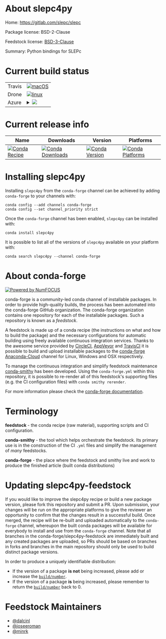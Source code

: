 About slepc4py
==============

Home: https://gitlab.com/slepc/slepc

Package license: BSD-2-Clause

Feedstock license: [BSD-3-Clause](https://github.com/conda-forge/slepc4py-feedstock/blob/master/LICENSE.txt)

Summary: Python bindings for SLEPc

Current build status
====================


<table><tr>
    <td>Travis</td>
    <td>
      <a href="https://travis-ci.com/conda-forge/slepc4py-feedstock">
        <img alt="macOS" src="https://img.shields.io/travis/com/conda-forge/slepc4py-feedstock/master.svg?label=macOS">
      </a>
    </td>
  </tr><tr>
    <td>Drone</td>
    <td>
      <a href="https://cloud.drone.io/conda-forge/slepc4py-feedstock">
        <img alt="linux" src="https://img.shields.io/drone/build/conda-forge/slepc4py-feedstock/master.svg?label=Linux">
      </a>
    </td>
  </tr>
    
  <tr>
    <td>Azure</td>
    <td>
      <details>
        <summary>
          <a href="https://dev.azure.com/conda-forge/feedstock-builds/_build/latest?definitionId=5831&branchName=master">
            <img src="https://dev.azure.com/conda-forge/feedstock-builds/_apis/build/status/slepc4py-feedstock?branchName=master">
          </a>
        </summary>
        <table>
          <thead><tr><th>Variant</th><th>Status</th></tr></thead>
          <tbody><tr>
              <td>linux_64_mpimpichnumpy1.18python3.6.____cpythonscalarcomplex</td>
              <td>
                <a href="https://dev.azure.com/conda-forge/feedstock-builds/_build/latest?definitionId=5831&branchName=master">
                  <img src="https://dev.azure.com/conda-forge/feedstock-builds/_apis/build/status/slepc4py-feedstock?branchName=master&jobName=linux&configuration=linux_64_mpimpichnumpy1.18python3.6.____cpythonscalarcomplex" alt="variant">
                </a>
              </td>
            </tr><tr>
              <td>linux_64_mpimpichnumpy1.18python3.6.____cpythonscalarreal</td>
              <td>
                <a href="https://dev.azure.com/conda-forge/feedstock-builds/_build/latest?definitionId=5831&branchName=master">
                  <img src="https://dev.azure.com/conda-forge/feedstock-builds/_apis/build/status/slepc4py-feedstock?branchName=master&jobName=linux&configuration=linux_64_mpimpichnumpy1.18python3.6.____cpythonscalarreal" alt="variant">
                </a>
              </td>
            </tr><tr>
              <td>linux_64_mpimpichnumpy1.18python3.7.____cpythonscalarcomplex</td>
              <td>
                <a href="https://dev.azure.com/conda-forge/feedstock-builds/_build/latest?definitionId=5831&branchName=master">
                  <img src="https://dev.azure.com/conda-forge/feedstock-builds/_apis/build/status/slepc4py-feedstock?branchName=master&jobName=linux&configuration=linux_64_mpimpichnumpy1.18python3.7.____cpythonscalarcomplex" alt="variant">
                </a>
              </td>
            </tr><tr>
              <td>linux_64_mpimpichnumpy1.18python3.7.____cpythonscalarreal</td>
              <td>
                <a href="https://dev.azure.com/conda-forge/feedstock-builds/_build/latest?definitionId=5831&branchName=master">
                  <img src="https://dev.azure.com/conda-forge/feedstock-builds/_apis/build/status/slepc4py-feedstock?branchName=master&jobName=linux&configuration=linux_64_mpimpichnumpy1.18python3.7.____cpythonscalarreal" alt="variant">
                </a>
              </td>
            </tr><tr>
              <td>linux_64_mpimpichnumpy1.18python3.8.____cpythonscalarcomplex</td>
              <td>
                <a href="https://dev.azure.com/conda-forge/feedstock-builds/_build/latest?definitionId=5831&branchName=master">
                  <img src="https://dev.azure.com/conda-forge/feedstock-builds/_apis/build/status/slepc4py-feedstock?branchName=master&jobName=linux&configuration=linux_64_mpimpichnumpy1.18python3.8.____cpythonscalarcomplex" alt="variant">
                </a>
              </td>
            </tr><tr>
              <td>linux_64_mpimpichnumpy1.18python3.8.____cpythonscalarreal</td>
              <td>
                <a href="https://dev.azure.com/conda-forge/feedstock-builds/_build/latest?definitionId=5831&branchName=master">
                  <img src="https://dev.azure.com/conda-forge/feedstock-builds/_apis/build/status/slepc4py-feedstock?branchName=master&jobName=linux&configuration=linux_64_mpimpichnumpy1.18python3.8.____cpythonscalarreal" alt="variant">
                </a>
              </td>
            </tr><tr>
              <td>linux_64_mpimpichnumpy1.19python3.7.____73_pypyscalarcomplex</td>
              <td>
                <a href="https://dev.azure.com/conda-forge/feedstock-builds/_build/latest?definitionId=5831&branchName=master">
                  <img src="https://dev.azure.com/conda-forge/feedstock-builds/_apis/build/status/slepc4py-feedstock?branchName=master&jobName=linux&configuration=linux_64_mpimpichnumpy1.19python3.7.____73_pypyscalarcomplex" alt="variant">
                </a>
              </td>
            </tr><tr>
              <td>linux_64_mpimpichnumpy1.19python3.7.____73_pypyscalarreal</td>
              <td>
                <a href="https://dev.azure.com/conda-forge/feedstock-builds/_build/latest?definitionId=5831&branchName=master">
                  <img src="https://dev.azure.com/conda-forge/feedstock-builds/_apis/build/status/slepc4py-feedstock?branchName=master&jobName=linux&configuration=linux_64_mpimpichnumpy1.19python3.7.____73_pypyscalarreal" alt="variant">
                </a>
              </td>
            </tr><tr>
              <td>linux_64_mpimpichnumpy1.19python3.9.____cpythonscalarcomplex</td>
              <td>
                <a href="https://dev.azure.com/conda-forge/feedstock-builds/_build/latest?definitionId=5831&branchName=master">
                  <img src="https://dev.azure.com/conda-forge/feedstock-builds/_apis/build/status/slepc4py-feedstock?branchName=master&jobName=linux&configuration=linux_64_mpimpichnumpy1.19python3.9.____cpythonscalarcomplex" alt="variant">
                </a>
              </td>
            </tr><tr>
              <td>linux_64_mpimpichnumpy1.19python3.9.____cpythonscalarreal</td>
              <td>
                <a href="https://dev.azure.com/conda-forge/feedstock-builds/_build/latest?definitionId=5831&branchName=master">
                  <img src="https://dev.azure.com/conda-forge/feedstock-builds/_apis/build/status/slepc4py-feedstock?branchName=master&jobName=linux&configuration=linux_64_mpimpichnumpy1.19python3.9.____cpythonscalarreal" alt="variant">
                </a>
              </td>
            </tr><tr>
              <td>linux_64_mpiopenmpinumpy1.18python3.6.____cpythonscalarcomplex</td>
              <td>
                <a href="https://dev.azure.com/conda-forge/feedstock-builds/_build/latest?definitionId=5831&branchName=master">
                  <img src="https://dev.azure.com/conda-forge/feedstock-builds/_apis/build/status/slepc4py-feedstock?branchName=master&jobName=linux&configuration=linux_64_mpiopenmpinumpy1.18python3.6.____cpythonscalarcomplex" alt="variant">
                </a>
              </td>
            </tr><tr>
              <td>linux_64_mpiopenmpinumpy1.18python3.6.____cpythonscalarreal</td>
              <td>
                <a href="https://dev.azure.com/conda-forge/feedstock-builds/_build/latest?definitionId=5831&branchName=master">
                  <img src="https://dev.azure.com/conda-forge/feedstock-builds/_apis/build/status/slepc4py-feedstock?branchName=master&jobName=linux&configuration=linux_64_mpiopenmpinumpy1.18python3.6.____cpythonscalarreal" alt="variant">
                </a>
              </td>
            </tr><tr>
              <td>linux_64_mpiopenmpinumpy1.18python3.7.____cpythonscalarcomplex</td>
              <td>
                <a href="https://dev.azure.com/conda-forge/feedstock-builds/_build/latest?definitionId=5831&branchName=master">
                  <img src="https://dev.azure.com/conda-forge/feedstock-builds/_apis/build/status/slepc4py-feedstock?branchName=master&jobName=linux&configuration=linux_64_mpiopenmpinumpy1.18python3.7.____cpythonscalarcomplex" alt="variant">
                </a>
              </td>
            </tr><tr>
              <td>linux_64_mpiopenmpinumpy1.18python3.7.____cpythonscalarreal</td>
              <td>
                <a href="https://dev.azure.com/conda-forge/feedstock-builds/_build/latest?definitionId=5831&branchName=master">
                  <img src="https://dev.azure.com/conda-forge/feedstock-builds/_apis/build/status/slepc4py-feedstock?branchName=master&jobName=linux&configuration=linux_64_mpiopenmpinumpy1.18python3.7.____cpythonscalarreal" alt="variant">
                </a>
              </td>
            </tr><tr>
              <td>linux_64_mpiopenmpinumpy1.18python3.8.____cpythonscalarcomplex</td>
              <td>
                <a href="https://dev.azure.com/conda-forge/feedstock-builds/_build/latest?definitionId=5831&branchName=master">
                  <img src="https://dev.azure.com/conda-forge/feedstock-builds/_apis/build/status/slepc4py-feedstock?branchName=master&jobName=linux&configuration=linux_64_mpiopenmpinumpy1.18python3.8.____cpythonscalarcomplex" alt="variant">
                </a>
              </td>
            </tr><tr>
              <td>linux_64_mpiopenmpinumpy1.18python3.8.____cpythonscalarreal</td>
              <td>
                <a href="https://dev.azure.com/conda-forge/feedstock-builds/_build/latest?definitionId=5831&branchName=master">
                  <img src="https://dev.azure.com/conda-forge/feedstock-builds/_apis/build/status/slepc4py-feedstock?branchName=master&jobName=linux&configuration=linux_64_mpiopenmpinumpy1.18python3.8.____cpythonscalarreal" alt="variant">
                </a>
              </td>
            </tr><tr>
              <td>linux_64_mpiopenmpinumpy1.19python3.7.____73_pypyscalarcomplex</td>
              <td>
                <a href="https://dev.azure.com/conda-forge/feedstock-builds/_build/latest?definitionId=5831&branchName=master">
                  <img src="https://dev.azure.com/conda-forge/feedstock-builds/_apis/build/status/slepc4py-feedstock?branchName=master&jobName=linux&configuration=linux_64_mpiopenmpinumpy1.19python3.7.____73_pypyscalarcomplex" alt="variant">
                </a>
              </td>
            </tr><tr>
              <td>linux_64_mpiopenmpinumpy1.19python3.7.____73_pypyscalarreal</td>
              <td>
                <a href="https://dev.azure.com/conda-forge/feedstock-builds/_build/latest?definitionId=5831&branchName=master">
                  <img src="https://dev.azure.com/conda-forge/feedstock-builds/_apis/build/status/slepc4py-feedstock?branchName=master&jobName=linux&configuration=linux_64_mpiopenmpinumpy1.19python3.7.____73_pypyscalarreal" alt="variant">
                </a>
              </td>
            </tr><tr>
              <td>linux_64_mpiopenmpinumpy1.19python3.9.____cpythonscalarcomplex</td>
              <td>
                <a href="https://dev.azure.com/conda-forge/feedstock-builds/_build/latest?definitionId=5831&branchName=master">
                  <img src="https://dev.azure.com/conda-forge/feedstock-builds/_apis/build/status/slepc4py-feedstock?branchName=master&jobName=linux&configuration=linux_64_mpiopenmpinumpy1.19python3.9.____cpythonscalarcomplex" alt="variant">
                </a>
              </td>
            </tr><tr>
              <td>linux_64_mpiopenmpinumpy1.19python3.9.____cpythonscalarreal</td>
              <td>
                <a href="https://dev.azure.com/conda-forge/feedstock-builds/_build/latest?definitionId=5831&branchName=master">
                  <img src="https://dev.azure.com/conda-forge/feedstock-builds/_apis/build/status/slepc4py-feedstock?branchName=master&jobName=linux&configuration=linux_64_mpiopenmpinumpy1.19python3.9.____cpythonscalarreal" alt="variant">
                </a>
              </td>
            </tr><tr>
              <td>linux_aarch64_mpimpichnumpy1.18python3.6.____cpythonscalarcomplex</td>
              <td>
                <a href="https://dev.azure.com/conda-forge/feedstock-builds/_build/latest?definitionId=5831&branchName=master">
                  <img src="https://dev.azure.com/conda-forge/feedstock-builds/_apis/build/status/slepc4py-feedstock?branchName=master&jobName=linux&configuration=linux_aarch64_mpimpichnumpy1.18python3.6.____cpythonscalarcomplex" alt="variant">
                </a>
              </td>
            </tr><tr>
              <td>linux_aarch64_mpimpichnumpy1.18python3.6.____cpythonscalarreal</td>
              <td>
                <a href="https://dev.azure.com/conda-forge/feedstock-builds/_build/latest?definitionId=5831&branchName=master">
                  <img src="https://dev.azure.com/conda-forge/feedstock-builds/_apis/build/status/slepc4py-feedstock?branchName=master&jobName=linux&configuration=linux_aarch64_mpimpichnumpy1.18python3.6.____cpythonscalarreal" alt="variant">
                </a>
              </td>
            </tr><tr>
              <td>linux_aarch64_mpimpichnumpy1.18python3.7.____cpythonscalarcomplex</td>
              <td>
                <a href="https://dev.azure.com/conda-forge/feedstock-builds/_build/latest?definitionId=5831&branchName=master">
                  <img src="https://dev.azure.com/conda-forge/feedstock-builds/_apis/build/status/slepc4py-feedstock?branchName=master&jobName=linux&configuration=linux_aarch64_mpimpichnumpy1.18python3.7.____cpythonscalarcomplex" alt="variant">
                </a>
              </td>
            </tr><tr>
              <td>linux_aarch64_mpimpichnumpy1.18python3.7.____cpythonscalarreal</td>
              <td>
                <a href="https://dev.azure.com/conda-forge/feedstock-builds/_build/latest?definitionId=5831&branchName=master">
                  <img src="https://dev.azure.com/conda-forge/feedstock-builds/_apis/build/status/slepc4py-feedstock?branchName=master&jobName=linux&configuration=linux_aarch64_mpimpichnumpy1.18python3.7.____cpythonscalarreal" alt="variant">
                </a>
              </td>
            </tr><tr>
              <td>linux_aarch64_mpimpichnumpy1.18python3.8.____cpythonscalarcomplex</td>
              <td>
                <a href="https://dev.azure.com/conda-forge/feedstock-builds/_build/latest?definitionId=5831&branchName=master">
                  <img src="https://dev.azure.com/conda-forge/feedstock-builds/_apis/build/status/slepc4py-feedstock?branchName=master&jobName=linux&configuration=linux_aarch64_mpimpichnumpy1.18python3.8.____cpythonscalarcomplex" alt="variant">
                </a>
              </td>
            </tr><tr>
              <td>linux_aarch64_mpimpichnumpy1.18python3.8.____cpythonscalarreal</td>
              <td>
                <a href="https://dev.azure.com/conda-forge/feedstock-builds/_build/latest?definitionId=5831&branchName=master">
                  <img src="https://dev.azure.com/conda-forge/feedstock-builds/_apis/build/status/slepc4py-feedstock?branchName=master&jobName=linux&configuration=linux_aarch64_mpimpichnumpy1.18python3.8.____cpythonscalarreal" alt="variant">
                </a>
              </td>
            </tr><tr>
              <td>linux_aarch64_mpimpichnumpy1.19python3.7.____73_pypyscalarcomplex</td>
              <td>
                <a href="https://dev.azure.com/conda-forge/feedstock-builds/_build/latest?definitionId=5831&branchName=master">
                  <img src="https://dev.azure.com/conda-forge/feedstock-builds/_apis/build/status/slepc4py-feedstock?branchName=master&jobName=linux&configuration=linux_aarch64_mpimpichnumpy1.19python3.7.____73_pypyscalarcomplex" alt="variant">
                </a>
              </td>
            </tr><tr>
              <td>linux_aarch64_mpimpichnumpy1.19python3.7.____73_pypyscalarreal</td>
              <td>
                <a href="https://dev.azure.com/conda-forge/feedstock-builds/_build/latest?definitionId=5831&branchName=master">
                  <img src="https://dev.azure.com/conda-forge/feedstock-builds/_apis/build/status/slepc4py-feedstock?branchName=master&jobName=linux&configuration=linux_aarch64_mpimpichnumpy1.19python3.7.____73_pypyscalarreal" alt="variant">
                </a>
              </td>
            </tr><tr>
              <td>linux_aarch64_mpimpichnumpy1.19python3.9.____cpythonscalarcomplex</td>
              <td>
                <a href="https://dev.azure.com/conda-forge/feedstock-builds/_build/latest?definitionId=5831&branchName=master">
                  <img src="https://dev.azure.com/conda-forge/feedstock-builds/_apis/build/status/slepc4py-feedstock?branchName=master&jobName=linux&configuration=linux_aarch64_mpimpichnumpy1.19python3.9.____cpythonscalarcomplex" alt="variant">
                </a>
              </td>
            </tr><tr>
              <td>linux_aarch64_mpimpichnumpy1.19python3.9.____cpythonscalarreal</td>
              <td>
                <a href="https://dev.azure.com/conda-forge/feedstock-builds/_build/latest?definitionId=5831&branchName=master">
                  <img src="https://dev.azure.com/conda-forge/feedstock-builds/_apis/build/status/slepc4py-feedstock?branchName=master&jobName=linux&configuration=linux_aarch64_mpimpichnumpy1.19python3.9.____cpythonscalarreal" alt="variant">
                </a>
              </td>
            </tr><tr>
              <td>linux_aarch64_mpiopenmpinumpy1.18python3.6.____cpythonscalarcomplex</td>
              <td>
                <a href="https://dev.azure.com/conda-forge/feedstock-builds/_build/latest?definitionId=5831&branchName=master">
                  <img src="https://dev.azure.com/conda-forge/feedstock-builds/_apis/build/status/slepc4py-feedstock?branchName=master&jobName=linux&configuration=linux_aarch64_mpiopenmpinumpy1.18python3.6.____cpythonscalarcomplex" alt="variant">
                </a>
              </td>
            </tr><tr>
              <td>linux_aarch64_mpiopenmpinumpy1.18python3.6.____cpythonscalarreal</td>
              <td>
                <a href="https://dev.azure.com/conda-forge/feedstock-builds/_build/latest?definitionId=5831&branchName=master">
                  <img src="https://dev.azure.com/conda-forge/feedstock-builds/_apis/build/status/slepc4py-feedstock?branchName=master&jobName=linux&configuration=linux_aarch64_mpiopenmpinumpy1.18python3.6.____cpythonscalarreal" alt="variant">
                </a>
              </td>
            </tr><tr>
              <td>linux_aarch64_mpiopenmpinumpy1.18python3.7.____cpythonscalarcomplex</td>
              <td>
                <a href="https://dev.azure.com/conda-forge/feedstock-builds/_build/latest?definitionId=5831&branchName=master">
                  <img src="https://dev.azure.com/conda-forge/feedstock-builds/_apis/build/status/slepc4py-feedstock?branchName=master&jobName=linux&configuration=linux_aarch64_mpiopenmpinumpy1.18python3.7.____cpythonscalarcomplex" alt="variant">
                </a>
              </td>
            </tr><tr>
              <td>linux_aarch64_mpiopenmpinumpy1.18python3.7.____cpythonscalarreal</td>
              <td>
                <a href="https://dev.azure.com/conda-forge/feedstock-builds/_build/latest?definitionId=5831&branchName=master">
                  <img src="https://dev.azure.com/conda-forge/feedstock-builds/_apis/build/status/slepc4py-feedstock?branchName=master&jobName=linux&configuration=linux_aarch64_mpiopenmpinumpy1.18python3.7.____cpythonscalarreal" alt="variant">
                </a>
              </td>
            </tr><tr>
              <td>linux_aarch64_mpiopenmpinumpy1.18python3.8.____cpythonscalarcomplex</td>
              <td>
                <a href="https://dev.azure.com/conda-forge/feedstock-builds/_build/latest?definitionId=5831&branchName=master">
                  <img src="https://dev.azure.com/conda-forge/feedstock-builds/_apis/build/status/slepc4py-feedstock?branchName=master&jobName=linux&configuration=linux_aarch64_mpiopenmpinumpy1.18python3.8.____cpythonscalarcomplex" alt="variant">
                </a>
              </td>
            </tr><tr>
              <td>linux_aarch64_mpiopenmpinumpy1.18python3.8.____cpythonscalarreal</td>
              <td>
                <a href="https://dev.azure.com/conda-forge/feedstock-builds/_build/latest?definitionId=5831&branchName=master">
                  <img src="https://dev.azure.com/conda-forge/feedstock-builds/_apis/build/status/slepc4py-feedstock?branchName=master&jobName=linux&configuration=linux_aarch64_mpiopenmpinumpy1.18python3.8.____cpythonscalarreal" alt="variant">
                </a>
              </td>
            </tr><tr>
              <td>linux_aarch64_mpiopenmpinumpy1.19python3.7.____73_pypyscalarcomplex</td>
              <td>
                <a href="https://dev.azure.com/conda-forge/feedstock-builds/_build/latest?definitionId=5831&branchName=master">
                  <img src="https://dev.azure.com/conda-forge/feedstock-builds/_apis/build/status/slepc4py-feedstock?branchName=master&jobName=linux&configuration=linux_aarch64_mpiopenmpinumpy1.19python3.7.____73_pypyscalarcomplex" alt="variant">
                </a>
              </td>
            </tr><tr>
              <td>linux_aarch64_mpiopenmpinumpy1.19python3.7.____73_pypyscalarreal</td>
              <td>
                <a href="https://dev.azure.com/conda-forge/feedstock-builds/_build/latest?definitionId=5831&branchName=master">
                  <img src="https://dev.azure.com/conda-forge/feedstock-builds/_apis/build/status/slepc4py-feedstock?branchName=master&jobName=linux&configuration=linux_aarch64_mpiopenmpinumpy1.19python3.7.____73_pypyscalarreal" alt="variant">
                </a>
              </td>
            </tr><tr>
              <td>linux_aarch64_mpiopenmpinumpy1.19python3.9.____cpythonscalarcomplex</td>
              <td>
                <a href="https://dev.azure.com/conda-forge/feedstock-builds/_build/latest?definitionId=5831&branchName=master">
                  <img src="https://dev.azure.com/conda-forge/feedstock-builds/_apis/build/status/slepc4py-feedstock?branchName=master&jobName=linux&configuration=linux_aarch64_mpiopenmpinumpy1.19python3.9.____cpythonscalarcomplex" alt="variant">
                </a>
              </td>
            </tr><tr>
              <td>linux_aarch64_mpiopenmpinumpy1.19python3.9.____cpythonscalarreal</td>
              <td>
                <a href="https://dev.azure.com/conda-forge/feedstock-builds/_build/latest?definitionId=5831&branchName=master">
                  <img src="https://dev.azure.com/conda-forge/feedstock-builds/_apis/build/status/slepc4py-feedstock?branchName=master&jobName=linux&configuration=linux_aarch64_mpiopenmpinumpy1.19python3.9.____cpythonscalarreal" alt="variant">
                </a>
              </td>
            </tr><tr>
              <td>linux_ppc64le_mpimpichnumpy1.18python3.6.____cpythonscalarcomplex</td>
              <td>
                <a href="https://dev.azure.com/conda-forge/feedstock-builds/_build/latest?definitionId=5831&branchName=master">
                  <img src="https://dev.azure.com/conda-forge/feedstock-builds/_apis/build/status/slepc4py-feedstock?branchName=master&jobName=linux&configuration=linux_ppc64le_mpimpichnumpy1.18python3.6.____cpythonscalarcomplex" alt="variant">
                </a>
              </td>
            </tr><tr>
              <td>linux_ppc64le_mpimpichnumpy1.18python3.6.____cpythonscalarreal</td>
              <td>
                <a href="https://dev.azure.com/conda-forge/feedstock-builds/_build/latest?definitionId=5831&branchName=master">
                  <img src="https://dev.azure.com/conda-forge/feedstock-builds/_apis/build/status/slepc4py-feedstock?branchName=master&jobName=linux&configuration=linux_ppc64le_mpimpichnumpy1.18python3.6.____cpythonscalarreal" alt="variant">
                </a>
              </td>
            </tr><tr>
              <td>linux_ppc64le_mpimpichnumpy1.18python3.7.____cpythonscalarcomplex</td>
              <td>
                <a href="https://dev.azure.com/conda-forge/feedstock-builds/_build/latest?definitionId=5831&branchName=master">
                  <img src="https://dev.azure.com/conda-forge/feedstock-builds/_apis/build/status/slepc4py-feedstock?branchName=master&jobName=linux&configuration=linux_ppc64le_mpimpichnumpy1.18python3.7.____cpythonscalarcomplex" alt="variant">
                </a>
              </td>
            </tr><tr>
              <td>linux_ppc64le_mpimpichnumpy1.18python3.7.____cpythonscalarreal</td>
              <td>
                <a href="https://dev.azure.com/conda-forge/feedstock-builds/_build/latest?definitionId=5831&branchName=master">
                  <img src="https://dev.azure.com/conda-forge/feedstock-builds/_apis/build/status/slepc4py-feedstock?branchName=master&jobName=linux&configuration=linux_ppc64le_mpimpichnumpy1.18python3.7.____cpythonscalarreal" alt="variant">
                </a>
              </td>
            </tr><tr>
              <td>linux_ppc64le_mpimpichnumpy1.18python3.8.____cpythonscalarcomplex</td>
              <td>
                <a href="https://dev.azure.com/conda-forge/feedstock-builds/_build/latest?definitionId=5831&branchName=master">
                  <img src="https://dev.azure.com/conda-forge/feedstock-builds/_apis/build/status/slepc4py-feedstock?branchName=master&jobName=linux&configuration=linux_ppc64le_mpimpichnumpy1.18python3.8.____cpythonscalarcomplex" alt="variant">
                </a>
              </td>
            </tr><tr>
              <td>linux_ppc64le_mpimpichnumpy1.18python3.8.____cpythonscalarreal</td>
              <td>
                <a href="https://dev.azure.com/conda-forge/feedstock-builds/_build/latest?definitionId=5831&branchName=master">
                  <img src="https://dev.azure.com/conda-forge/feedstock-builds/_apis/build/status/slepc4py-feedstock?branchName=master&jobName=linux&configuration=linux_ppc64le_mpimpichnumpy1.18python3.8.____cpythonscalarreal" alt="variant">
                </a>
              </td>
            </tr><tr>
              <td>linux_ppc64le_mpimpichnumpy1.19python3.7.____73_pypyscalarcomplex</td>
              <td>
                <a href="https://dev.azure.com/conda-forge/feedstock-builds/_build/latest?definitionId=5831&branchName=master">
                  <img src="https://dev.azure.com/conda-forge/feedstock-builds/_apis/build/status/slepc4py-feedstock?branchName=master&jobName=linux&configuration=linux_ppc64le_mpimpichnumpy1.19python3.7.____73_pypyscalarcomplex" alt="variant">
                </a>
              </td>
            </tr><tr>
              <td>linux_ppc64le_mpimpichnumpy1.19python3.7.____73_pypyscalarreal</td>
              <td>
                <a href="https://dev.azure.com/conda-forge/feedstock-builds/_build/latest?definitionId=5831&branchName=master">
                  <img src="https://dev.azure.com/conda-forge/feedstock-builds/_apis/build/status/slepc4py-feedstock?branchName=master&jobName=linux&configuration=linux_ppc64le_mpimpichnumpy1.19python3.7.____73_pypyscalarreal" alt="variant">
                </a>
              </td>
            </tr><tr>
              <td>linux_ppc64le_mpimpichnumpy1.19python3.9.____cpythonscalarcomplex</td>
              <td>
                <a href="https://dev.azure.com/conda-forge/feedstock-builds/_build/latest?definitionId=5831&branchName=master">
                  <img src="https://dev.azure.com/conda-forge/feedstock-builds/_apis/build/status/slepc4py-feedstock?branchName=master&jobName=linux&configuration=linux_ppc64le_mpimpichnumpy1.19python3.9.____cpythonscalarcomplex" alt="variant">
                </a>
              </td>
            </tr><tr>
              <td>linux_ppc64le_mpimpichnumpy1.19python3.9.____cpythonscalarreal</td>
              <td>
                <a href="https://dev.azure.com/conda-forge/feedstock-builds/_build/latest?definitionId=5831&branchName=master">
                  <img src="https://dev.azure.com/conda-forge/feedstock-builds/_apis/build/status/slepc4py-feedstock?branchName=master&jobName=linux&configuration=linux_ppc64le_mpimpichnumpy1.19python3.9.____cpythonscalarreal" alt="variant">
                </a>
              </td>
            </tr><tr>
              <td>linux_ppc64le_mpiopenmpinumpy1.18python3.6.____cpythonscalarcomplex</td>
              <td>
                <a href="https://dev.azure.com/conda-forge/feedstock-builds/_build/latest?definitionId=5831&branchName=master">
                  <img src="https://dev.azure.com/conda-forge/feedstock-builds/_apis/build/status/slepc4py-feedstock?branchName=master&jobName=linux&configuration=linux_ppc64le_mpiopenmpinumpy1.18python3.6.____cpythonscalarcomplex" alt="variant">
                </a>
              </td>
            </tr><tr>
              <td>linux_ppc64le_mpiopenmpinumpy1.18python3.6.____cpythonscalarreal</td>
              <td>
                <a href="https://dev.azure.com/conda-forge/feedstock-builds/_build/latest?definitionId=5831&branchName=master">
                  <img src="https://dev.azure.com/conda-forge/feedstock-builds/_apis/build/status/slepc4py-feedstock?branchName=master&jobName=linux&configuration=linux_ppc64le_mpiopenmpinumpy1.18python3.6.____cpythonscalarreal" alt="variant">
                </a>
              </td>
            </tr><tr>
              <td>linux_ppc64le_mpiopenmpinumpy1.18python3.7.____cpythonscalarcomplex</td>
              <td>
                <a href="https://dev.azure.com/conda-forge/feedstock-builds/_build/latest?definitionId=5831&branchName=master">
                  <img src="https://dev.azure.com/conda-forge/feedstock-builds/_apis/build/status/slepc4py-feedstock?branchName=master&jobName=linux&configuration=linux_ppc64le_mpiopenmpinumpy1.18python3.7.____cpythonscalarcomplex" alt="variant">
                </a>
              </td>
            </tr><tr>
              <td>linux_ppc64le_mpiopenmpinumpy1.18python3.7.____cpythonscalarreal</td>
              <td>
                <a href="https://dev.azure.com/conda-forge/feedstock-builds/_build/latest?definitionId=5831&branchName=master">
                  <img src="https://dev.azure.com/conda-forge/feedstock-builds/_apis/build/status/slepc4py-feedstock?branchName=master&jobName=linux&configuration=linux_ppc64le_mpiopenmpinumpy1.18python3.7.____cpythonscalarreal" alt="variant">
                </a>
              </td>
            </tr><tr>
              <td>linux_ppc64le_mpiopenmpinumpy1.18python3.8.____cpythonscalarcomplex</td>
              <td>
                <a href="https://dev.azure.com/conda-forge/feedstock-builds/_build/latest?definitionId=5831&branchName=master">
                  <img src="https://dev.azure.com/conda-forge/feedstock-builds/_apis/build/status/slepc4py-feedstock?branchName=master&jobName=linux&configuration=linux_ppc64le_mpiopenmpinumpy1.18python3.8.____cpythonscalarcomplex" alt="variant">
                </a>
              </td>
            </tr><tr>
              <td>linux_ppc64le_mpiopenmpinumpy1.18python3.8.____cpythonscalarreal</td>
              <td>
                <a href="https://dev.azure.com/conda-forge/feedstock-builds/_build/latest?definitionId=5831&branchName=master">
                  <img src="https://dev.azure.com/conda-forge/feedstock-builds/_apis/build/status/slepc4py-feedstock?branchName=master&jobName=linux&configuration=linux_ppc64le_mpiopenmpinumpy1.18python3.8.____cpythonscalarreal" alt="variant">
                </a>
              </td>
            </tr><tr>
              <td>linux_ppc64le_mpiopenmpinumpy1.19python3.7.____73_pypyscalarcomplex</td>
              <td>
                <a href="https://dev.azure.com/conda-forge/feedstock-builds/_build/latest?definitionId=5831&branchName=master">
                  <img src="https://dev.azure.com/conda-forge/feedstock-builds/_apis/build/status/slepc4py-feedstock?branchName=master&jobName=linux&configuration=linux_ppc64le_mpiopenmpinumpy1.19python3.7.____73_pypyscalarcomplex" alt="variant">
                </a>
              </td>
            </tr><tr>
              <td>linux_ppc64le_mpiopenmpinumpy1.19python3.7.____73_pypyscalarreal</td>
              <td>
                <a href="https://dev.azure.com/conda-forge/feedstock-builds/_build/latest?definitionId=5831&branchName=master">
                  <img src="https://dev.azure.com/conda-forge/feedstock-builds/_apis/build/status/slepc4py-feedstock?branchName=master&jobName=linux&configuration=linux_ppc64le_mpiopenmpinumpy1.19python3.7.____73_pypyscalarreal" alt="variant">
                </a>
              </td>
            </tr><tr>
              <td>linux_ppc64le_mpiopenmpinumpy1.19python3.9.____cpythonscalarcomplex</td>
              <td>
                <a href="https://dev.azure.com/conda-forge/feedstock-builds/_build/latest?definitionId=5831&branchName=master">
                  <img src="https://dev.azure.com/conda-forge/feedstock-builds/_apis/build/status/slepc4py-feedstock?branchName=master&jobName=linux&configuration=linux_ppc64le_mpiopenmpinumpy1.19python3.9.____cpythonscalarcomplex" alt="variant">
                </a>
              </td>
            </tr><tr>
              <td>linux_ppc64le_mpiopenmpinumpy1.19python3.9.____cpythonscalarreal</td>
              <td>
                <a href="https://dev.azure.com/conda-forge/feedstock-builds/_build/latest?definitionId=5831&branchName=master">
                  <img src="https://dev.azure.com/conda-forge/feedstock-builds/_apis/build/status/slepc4py-feedstock?branchName=master&jobName=linux&configuration=linux_ppc64le_mpiopenmpinumpy1.19python3.9.____cpythonscalarreal" alt="variant">
                </a>
              </td>
            </tr><tr>
              <td>osx_64_mpimpichnumpy1.18python3.6.____cpythonscalarcomplex</td>
              <td>
                <a href="https://dev.azure.com/conda-forge/feedstock-builds/_build/latest?definitionId=5831&branchName=master">
                  <img src="https://dev.azure.com/conda-forge/feedstock-builds/_apis/build/status/slepc4py-feedstock?branchName=master&jobName=osx&configuration=osx_64_mpimpichnumpy1.18python3.6.____cpythonscalarcomplex" alt="variant">
                </a>
              </td>
            </tr><tr>
              <td>osx_64_mpimpichnumpy1.18python3.6.____cpythonscalarreal</td>
              <td>
                <a href="https://dev.azure.com/conda-forge/feedstock-builds/_build/latest?definitionId=5831&branchName=master">
                  <img src="https://dev.azure.com/conda-forge/feedstock-builds/_apis/build/status/slepc4py-feedstock?branchName=master&jobName=osx&configuration=osx_64_mpimpichnumpy1.18python3.6.____cpythonscalarreal" alt="variant">
                </a>
              </td>
            </tr><tr>
              <td>osx_64_mpimpichnumpy1.18python3.7.____cpythonscalarcomplex</td>
              <td>
                <a href="https://dev.azure.com/conda-forge/feedstock-builds/_build/latest?definitionId=5831&branchName=master">
                  <img src="https://dev.azure.com/conda-forge/feedstock-builds/_apis/build/status/slepc4py-feedstock?branchName=master&jobName=osx&configuration=osx_64_mpimpichnumpy1.18python3.7.____cpythonscalarcomplex" alt="variant">
                </a>
              </td>
            </tr><tr>
              <td>osx_64_mpimpichnumpy1.18python3.7.____cpythonscalarreal</td>
              <td>
                <a href="https://dev.azure.com/conda-forge/feedstock-builds/_build/latest?definitionId=5831&branchName=master">
                  <img src="https://dev.azure.com/conda-forge/feedstock-builds/_apis/build/status/slepc4py-feedstock?branchName=master&jobName=osx&configuration=osx_64_mpimpichnumpy1.18python3.7.____cpythonscalarreal" alt="variant">
                </a>
              </td>
            </tr><tr>
              <td>osx_64_mpimpichnumpy1.18python3.8.____cpythonscalarcomplex</td>
              <td>
                <a href="https://dev.azure.com/conda-forge/feedstock-builds/_build/latest?definitionId=5831&branchName=master">
                  <img src="https://dev.azure.com/conda-forge/feedstock-builds/_apis/build/status/slepc4py-feedstock?branchName=master&jobName=osx&configuration=osx_64_mpimpichnumpy1.18python3.8.____cpythonscalarcomplex" alt="variant">
                </a>
              </td>
            </tr><tr>
              <td>osx_64_mpimpichnumpy1.18python3.8.____cpythonscalarreal</td>
              <td>
                <a href="https://dev.azure.com/conda-forge/feedstock-builds/_build/latest?definitionId=5831&branchName=master">
                  <img src="https://dev.azure.com/conda-forge/feedstock-builds/_apis/build/status/slepc4py-feedstock?branchName=master&jobName=osx&configuration=osx_64_mpimpichnumpy1.18python3.8.____cpythonscalarreal" alt="variant">
                </a>
              </td>
            </tr><tr>
              <td>osx_64_mpimpichnumpy1.19python3.7.____73_pypyscalarcomplex</td>
              <td>
                <a href="https://dev.azure.com/conda-forge/feedstock-builds/_build/latest?definitionId=5831&branchName=master">
                  <img src="https://dev.azure.com/conda-forge/feedstock-builds/_apis/build/status/slepc4py-feedstock?branchName=master&jobName=osx&configuration=osx_64_mpimpichnumpy1.19python3.7.____73_pypyscalarcomplex" alt="variant">
                </a>
              </td>
            </tr><tr>
              <td>osx_64_mpimpichnumpy1.19python3.7.____73_pypyscalarreal</td>
              <td>
                <a href="https://dev.azure.com/conda-forge/feedstock-builds/_build/latest?definitionId=5831&branchName=master">
                  <img src="https://dev.azure.com/conda-forge/feedstock-builds/_apis/build/status/slepc4py-feedstock?branchName=master&jobName=osx&configuration=osx_64_mpimpichnumpy1.19python3.7.____73_pypyscalarreal" alt="variant">
                </a>
              </td>
            </tr><tr>
              <td>osx_64_mpimpichnumpy1.19python3.9.____cpythonscalarcomplex</td>
              <td>
                <a href="https://dev.azure.com/conda-forge/feedstock-builds/_build/latest?definitionId=5831&branchName=master">
                  <img src="https://dev.azure.com/conda-forge/feedstock-builds/_apis/build/status/slepc4py-feedstock?branchName=master&jobName=osx&configuration=osx_64_mpimpichnumpy1.19python3.9.____cpythonscalarcomplex" alt="variant">
                </a>
              </td>
            </tr><tr>
              <td>osx_64_mpimpichnumpy1.19python3.9.____cpythonscalarreal</td>
              <td>
                <a href="https://dev.azure.com/conda-forge/feedstock-builds/_build/latest?definitionId=5831&branchName=master">
                  <img src="https://dev.azure.com/conda-forge/feedstock-builds/_apis/build/status/slepc4py-feedstock?branchName=master&jobName=osx&configuration=osx_64_mpimpichnumpy1.19python3.9.____cpythonscalarreal" alt="variant">
                </a>
              </td>
            </tr><tr>
              <td>osx_64_mpiopenmpinumpy1.18python3.6.____cpythonscalarcomplex</td>
              <td>
                <a href="https://dev.azure.com/conda-forge/feedstock-builds/_build/latest?definitionId=5831&branchName=master">
                  <img src="https://dev.azure.com/conda-forge/feedstock-builds/_apis/build/status/slepc4py-feedstock?branchName=master&jobName=osx&configuration=osx_64_mpiopenmpinumpy1.18python3.6.____cpythonscalarcomplex" alt="variant">
                </a>
              </td>
            </tr><tr>
              <td>osx_64_mpiopenmpinumpy1.18python3.6.____cpythonscalarreal</td>
              <td>
                <a href="https://dev.azure.com/conda-forge/feedstock-builds/_build/latest?definitionId=5831&branchName=master">
                  <img src="https://dev.azure.com/conda-forge/feedstock-builds/_apis/build/status/slepc4py-feedstock?branchName=master&jobName=osx&configuration=osx_64_mpiopenmpinumpy1.18python3.6.____cpythonscalarreal" alt="variant">
                </a>
              </td>
            </tr><tr>
              <td>osx_64_mpiopenmpinumpy1.18python3.7.____cpythonscalarcomplex</td>
              <td>
                <a href="https://dev.azure.com/conda-forge/feedstock-builds/_build/latest?definitionId=5831&branchName=master">
                  <img src="https://dev.azure.com/conda-forge/feedstock-builds/_apis/build/status/slepc4py-feedstock?branchName=master&jobName=osx&configuration=osx_64_mpiopenmpinumpy1.18python3.7.____cpythonscalarcomplex" alt="variant">
                </a>
              </td>
            </tr><tr>
              <td>osx_64_mpiopenmpinumpy1.18python3.7.____cpythonscalarreal</td>
              <td>
                <a href="https://dev.azure.com/conda-forge/feedstock-builds/_build/latest?definitionId=5831&branchName=master">
                  <img src="https://dev.azure.com/conda-forge/feedstock-builds/_apis/build/status/slepc4py-feedstock?branchName=master&jobName=osx&configuration=osx_64_mpiopenmpinumpy1.18python3.7.____cpythonscalarreal" alt="variant">
                </a>
              </td>
            </tr><tr>
              <td>osx_64_mpiopenmpinumpy1.18python3.8.____cpythonscalarcomplex</td>
              <td>
                <a href="https://dev.azure.com/conda-forge/feedstock-builds/_build/latest?definitionId=5831&branchName=master">
                  <img src="https://dev.azure.com/conda-forge/feedstock-builds/_apis/build/status/slepc4py-feedstock?branchName=master&jobName=osx&configuration=osx_64_mpiopenmpinumpy1.18python3.8.____cpythonscalarcomplex" alt="variant">
                </a>
              </td>
            </tr><tr>
              <td>osx_64_mpiopenmpinumpy1.18python3.8.____cpythonscalarreal</td>
              <td>
                <a href="https://dev.azure.com/conda-forge/feedstock-builds/_build/latest?definitionId=5831&branchName=master">
                  <img src="https://dev.azure.com/conda-forge/feedstock-builds/_apis/build/status/slepc4py-feedstock?branchName=master&jobName=osx&configuration=osx_64_mpiopenmpinumpy1.18python3.8.____cpythonscalarreal" alt="variant">
                </a>
              </td>
            </tr><tr>
              <td>osx_64_mpiopenmpinumpy1.19python3.7.____73_pypyscalarcomplex</td>
              <td>
                <a href="https://dev.azure.com/conda-forge/feedstock-builds/_build/latest?definitionId=5831&branchName=master">
                  <img src="https://dev.azure.com/conda-forge/feedstock-builds/_apis/build/status/slepc4py-feedstock?branchName=master&jobName=osx&configuration=osx_64_mpiopenmpinumpy1.19python3.7.____73_pypyscalarcomplex" alt="variant">
                </a>
              </td>
            </tr><tr>
              <td>osx_64_mpiopenmpinumpy1.19python3.7.____73_pypyscalarreal</td>
              <td>
                <a href="https://dev.azure.com/conda-forge/feedstock-builds/_build/latest?definitionId=5831&branchName=master">
                  <img src="https://dev.azure.com/conda-forge/feedstock-builds/_apis/build/status/slepc4py-feedstock?branchName=master&jobName=osx&configuration=osx_64_mpiopenmpinumpy1.19python3.7.____73_pypyscalarreal" alt="variant">
                </a>
              </td>
            </tr><tr>
              <td>osx_64_mpiopenmpinumpy1.19python3.9.____cpythonscalarcomplex</td>
              <td>
                <a href="https://dev.azure.com/conda-forge/feedstock-builds/_build/latest?definitionId=5831&branchName=master">
                  <img src="https://dev.azure.com/conda-forge/feedstock-builds/_apis/build/status/slepc4py-feedstock?branchName=master&jobName=osx&configuration=osx_64_mpiopenmpinumpy1.19python3.9.____cpythonscalarcomplex" alt="variant">
                </a>
              </td>
            </tr><tr>
              <td>osx_64_mpiopenmpinumpy1.19python3.9.____cpythonscalarreal</td>
              <td>
                <a href="https://dev.azure.com/conda-forge/feedstock-builds/_build/latest?definitionId=5831&branchName=master">
                  <img src="https://dev.azure.com/conda-forge/feedstock-builds/_apis/build/status/slepc4py-feedstock?branchName=master&jobName=osx&configuration=osx_64_mpiopenmpinumpy1.19python3.9.____cpythonscalarreal" alt="variant">
                </a>
              </td>
            </tr>
          </tbody>
        </table>
      </details>
    </td>
  </tr>
</table>

Current release info
====================

| Name | Downloads | Version | Platforms |
| --- | --- | --- | --- |
| [![Conda Recipe](https://img.shields.io/badge/recipe-slepc4py-green.svg)](https://anaconda.org/conda-forge/slepc4py) | [![Conda Downloads](https://img.shields.io/conda/dn/conda-forge/slepc4py.svg)](https://anaconda.org/conda-forge/slepc4py) | [![Conda Version](https://img.shields.io/conda/vn/conda-forge/slepc4py.svg)](https://anaconda.org/conda-forge/slepc4py) | [![Conda Platforms](https://img.shields.io/conda/pn/conda-forge/slepc4py.svg)](https://anaconda.org/conda-forge/slepc4py) |

Installing slepc4py
===================

Installing `slepc4py` from the `conda-forge` channel can be achieved by adding `conda-forge` to your channels with:

```
conda config --add channels conda-forge
conda config --set channel_priority strict
```

Once the `conda-forge` channel has been enabled, `slepc4py` can be installed with:

```
conda install slepc4py
```

It is possible to list all of the versions of `slepc4py` available on your platform with:

```
conda search slepc4py --channel conda-forge
```


About conda-forge
=================

[![Powered by NumFOCUS](https://img.shields.io/badge/powered%20by-NumFOCUS-orange.svg?style=flat&colorA=E1523D&colorB=007D8A)](http://numfocus.org)

conda-forge is a community-led conda channel of installable packages.
In order to provide high-quality builds, the process has been automated into the
conda-forge GitHub organization. The conda-forge organization contains one repository
for each of the installable packages. Such a repository is known as a *feedstock*.

A feedstock is made up of a conda recipe (the instructions on what and how to build
the package) and the necessary configurations for automatic building using freely
available continuous integration services. Thanks to the awesome service provided by
[CircleCI](https://circleci.com/), [AppVeyor](https://www.appveyor.com/)
and [TravisCI](https://travis-ci.com/) it is possible to build and upload installable
packages to the [conda-forge](https://anaconda.org/conda-forge)
[Anaconda-Cloud](https://anaconda.org/) channel for Linux, Windows and OSX respectively.

To manage the continuous integration and simplify feedstock maintenance
[conda-smithy](https://github.com/conda-forge/conda-smithy) has been developed.
Using the ``conda-forge.yml`` within this repository, it is possible to re-render all of
this feedstock's supporting files (e.g. the CI configuration files) with ``conda smithy rerender``.

For more information please check the [conda-forge documentation](https://conda-forge.org/docs/).

Terminology
===========

**feedstock** - the conda recipe (raw material), supporting scripts and CI configuration.

**conda-smithy** - the tool which helps orchestrate the feedstock.
                   Its primary use is in the construction of the CI ``.yml`` files
                   and simplify the management of *many* feedstocks.

**conda-forge** - the place where the feedstock and smithy live and work to
                  produce the finished article (built conda distributions)


Updating slepc4py-feedstock
===========================

If you would like to improve the slepc4py recipe or build a new
package version, please fork this repository and submit a PR. Upon submission,
your changes will be run on the appropriate platforms to give the reviewer an
opportunity to confirm that the changes result in a successful build. Once
merged, the recipe will be re-built and uploaded automatically to the
`conda-forge` channel, whereupon the built conda packages will be available for
everybody to install and use from the `conda-forge` channel.
Note that all branches in the conda-forge/slepc4py-feedstock are
immediately built and any created packages are uploaded, so PRs should be based
on branches in forks and branches in the main repository should only be used to
build distinct package versions.

In order to produce a uniquely identifiable distribution:
 * If the version of a package **is not** being increased, please add or increase
   the [``build/number``](https://docs.conda.io/projects/conda-build/en/latest/resources/define-metadata.html#build-number-and-string).
 * If the version of a package **is** being increased, please remember to return
   the [``build/number``](https://docs.conda.io/projects/conda-build/en/latest/resources/define-metadata.html#build-number-and-string)
   back to 0.

Feedstock Maintainers
=====================

* [@dalcinl](https://github.com/dalcinl/)
* [@joseeroman](https://github.com/joseeroman/)
* [@minrk](https://github.com/minrk/)


